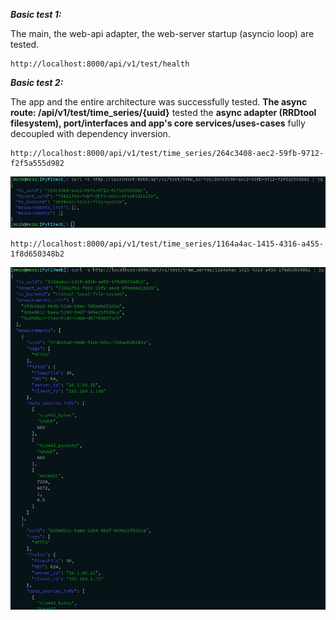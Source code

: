 ***Basic test 1:***

The main, the web-api adapter, the web-server startup (asyncio loop) are tested.

    http://localhost:8000/api/v1/test/health

***Basic test 2:***

The app and the entire architecture was successfully tested. **The async route: /api/v1/test/time_series/{uuid}** tested the **async adapter (RRDtool filesystem), port/interfaces and app's core services/uses-cases** fully decoupled with dependency inversion.

    http://localhost:8000/api/v1/test/time_series/264c3408-aec2-59fb-9712-f2f5a555d982

![Testing2](/docs/legacy/images/tests2.png)

    http://localhost:8000/api/v1/test/time_series/1164a4ac-1415-4316-a455-1f8d650348b2

![Testing](/docs/legacy/images/tests.png)
